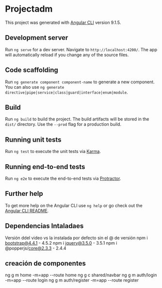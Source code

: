 # Projectadm

This project was generated with [Angular CLI](https://github.com/angular/angular-cli) version 9.1.5.

## Development server

Run `ng serve` for a dev server. Navigate to `http://localhost:4200/`. The app will automatically reload if you change any of the source files.

## Code scaffolding

Run `ng generate component component-name` to generate a new component. You can also use `ng generate directive|pipe|service|class|guard|interface|enum|module`.

## Build

Run `ng build` to build the project. The build artifacts will be stored in the `dist/` directory. Use the `--prod` flag for a production build.

## Running unit tests

Run `ng test` to execute the unit tests via [Karma](https://karma-runner.github.io).

## Running end-to-end tests

Run `ng e2e` to execute the end-to-end tests via [Protractor](http://www.protractortest.org/).

## Further help

To get more help on the Angular CLI use `ng help` or go check out the [Angular CLI README](https://github.com/angular/angular-cli/blob/master/README.md).

## Dependencias Intaladaes

Versión ddel video vs la instalada por defecto sin el @ de versión
npm i bootstrap@4.4.1        - 4.5.2
npm i jquery@3.5.0           - 3.5.1
npm i @popperjs/core@2.3.3   - 2.4.4


## creación de componentes

ng g m home -m=app --route home
ng g c shared/navbar
ng g m auth/login -m=app --route login
ng g m auth/register -m=app --route register
